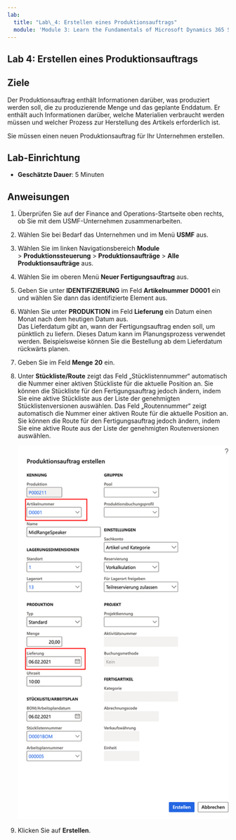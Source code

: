 ```yaml
---
lab:
  title: "Lab\_4: Erstellen eines Produktionsauftrags"
  module: 'Module 3: Learn the Fundamentals of Microsoft Dynamics 365 Supply Chain Management'
---
```


## <a name="lab-4---create-a-production-order"></a>Lab 4: Erstellen eines Produktionsauftrags

## <a name="objectives"></a>Ziele

Der Produktionsauftrag enthält Informationen darüber, was produziert werden soll, die zu produzierende Menge und das geplante Enddatum. Er enthält auch Informationen darüber, welche Materialien verbraucht werden müssen und welcher Prozess zur Herstellung des Artikels erforderlich ist.

Sie müssen einen neuen Produktionsauftrag für Ihr Unternehmen erstellen.

## <a name="lab-setup"></a>Lab-Einrichtung

   - **Geschätzte Dauer**: 5 Minuten

## <a name="instructions"></a>Anweisungen

1. Überprüfen Sie auf der Finance and Operations-Startseite oben rechts, ob Sie mit dem USMF-Unternehmen zusammenarbeiten.

1. Wählen Sie bei Bedarf das Unternehmen und im Menü **USMF** aus.

1. Wählen Sie im linken Navigationsbereich **Module** > **Produktionssteuerung** > **Produktionsaufträge** > **Alle Produktionsaufträge** aus.

1. Wählen Sie im oberen Menü **Neuer Fertigungsauftrag** aus.

1. Geben Sie unter **IDENTIFIZIERUNG** im Feld **Artikelnummer** **D0001** ein und wählen Sie dann das identifizierte Element aus.

1. Wählen Sie unter **PRODUKTION** im Feld **Lieferung** ein Datum einen Monat nach dem heutigen Datum aus.  
    Das Lieferdatum gibt an, wann der Fertigungsauftrag enden soll, um pünktlich zu liefern. Dieses Datum kann im Planungsprozess verwendet werden. Beispielsweise können Sie die Bestellung ab dem Lieferdatum rückwärts planen.

1. Geben Sie im Feld **Menge** **20** ein.

1. Unter **Stückliste/Route** zeigt das Feld „Stücklistennummer“ automatisch die Nummer einer aktiven Stückliste für die aktuelle Position an. Sie können die Stückliste für den Fertigungsauftrag jedoch ändern, indem Sie eine aktive Stückliste aus der Liste der genehmigten Stücklistenversionen auswählen. Das Feld „Routennummer“ zeigt automatisch die Nummer einer aktiven Route für die aktuelle Position an. Sie können die Route für den Fertigungsauftrag jedoch ändern, indem Sie eine aktive Route aus der Liste der genehmigten Routenversionen auswählen.

    ![Bildschirmbild mit der vollständigen Anzeige des Bereichs „Produktionsauftrag erstellen“](./media/lp1-m4-new-production-order-pane.png)

1. Klicken Sie auf **Erstellen**.
